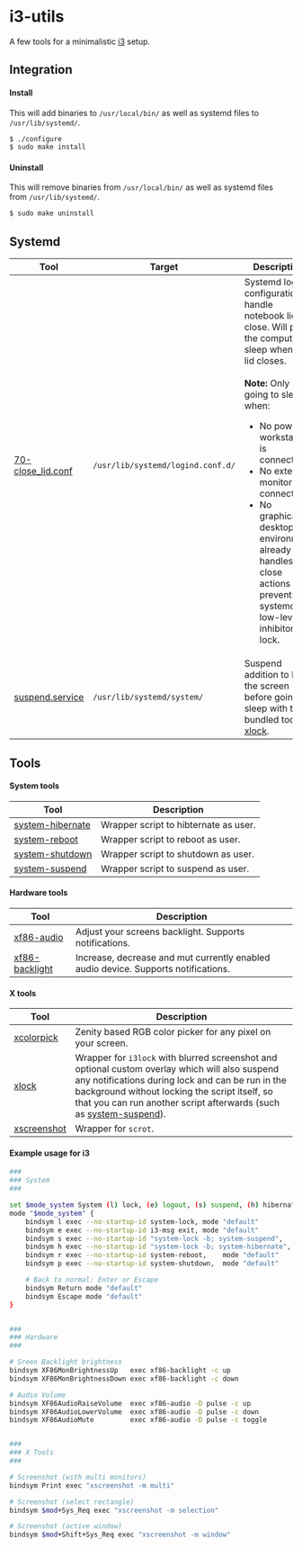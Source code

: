 # i3-utils

A few tools for a minimalistic [i3](https://github.com/i3/i3) setup.


## Integration

#### Install

This will add binaries to `/usr/local/bin/` as well as systemd files to `/usr/lib/systemd/`.

```bash
$ ./configure
$ sudo make install
```

#### Uninstall

This will remove binaries from `/usr/local/bin/` as well as systemd files from `/usr/lib/systemd/`.

```bash
$ sudo make uninstall
```


## Systemd

| Tool | Target | Description |
|------|--------|-------------|
| [70-close_lid.conf](systemd/logind.conf.d/70-close_lid.conf) | `/usr/lib/systemd/logind.conf.d/` | Systemd login configuration to handle notebook lid close. Will put the computer to sleep when the lid closes.<br/><br/><strong>Note: </strong>Only going to sleep when:<br/><ul><li>No power or workstation is connected</li><li>No external monitor is connected</li><li>No graphical desktop environment already handles lid close actions and prevents systemd via low-level inhibitor lock.</li></ul> |
| [suspend.service](systemd/system/suspend.service) | `/usr/lib/systemd/system/` | Suspend addition to lock the screen before going to sleep with the bundled tool [xlock](bin/xlock). |


## Tools

#### System tools

| Tool | Description |
|------|-------------|
| [system-hibernate](bin/system-hibernate) | Wrapper script to hibternate as user. |
| [system-reboot](bin/system-reboot)       | Wrapper script to reboot as user.     |
| [system-shutdown](bin/system-shutdown)   | Wrapper script to shutdown as user.   |
| [system-suspend](bin/system-suspend)     | Wrapper script to suspend as user.    |

#### Hardware tools

| Tool | Description |
|------|-------------|
| [xf86-audio](bin/xf86-audio)             | Adjust your screens backlight. Supports notifications. |
| [xf86-backlight](bin/xf86-backlight)     | Increase, decrease and mut currently enabled audio device. Supports notifications. |

#### X tools

| Tool | Description |
|------|-------------|
| [xcolorpick](bin/xcolorpick) | Zenity based RGB color picker for any pixel on your screen. |
| [xlock](bin/xlock)           | Wrapper for `i3lock` with blurred screenshot and optional custom overlay which will also suspend any notifications during lock and can be run in the background without locking the script itself, so that you can run another script afterwards (such as [system-suspend](bin/system-suspend)). |
| [xscreenshot](bin/xscreenshot) | Wrapper for `scrot`. |

#### Example usage for i3

```bash
###
### System
###

set $mode_system System (l) lock, (e) logout, (s) suspend, (h) hibernate, (r) reboot, (p) poweroff
mode "$mode_system" {
	bindsym l exec --no-startup-id system-lock, mode "default"
	bindsym e exec --no-startup-id i3-msg exit, mode "default"
	bindsym s exec --no-startup-id "system-lock -b; system-suspend",   mode "default"
	bindsym h exec --no-startup-id "system-lock -b; system-hibernate", mode "default"
	bindsym r exec --no-startup-id system-reboot,    mode "default"
	bindsym p exec --no-startup-id system-shutdown,  mode "default"

	# Back to normal: Enter or Escape
	bindsym Return mode "default"
	bindsym Escape mode "default"
}


###
### Hardware
###

# Sreen Backlight brightness
bindsym XF86MonBrightnessUp   exec xf86-backlight -c up
bindsym XF86MonBrightnessDown exec xf86-backlight -c down

# Audio Volume
bindsym XF86AudioRaiseVolume  exec xf86-audio -D pulse -c up
bindsym XF86AudioLowerVolume  exec xf86-audio -D pulse -c down
bindsym XF86AudioMute         exec xf86-audio -D pulse -c toggle


###
### X Tools
###

# Screenshot (with multi monitors)
bindsym Print exec "xscreenshot -m multi"

# Screenshot (select rectangle)
bindsym $mod+Sys_Req exec "xscreenshot -m selection"

# Screenshot (active window)
bindsym $mod+Shift+Sys_Req exec "xscreenshot -m window"
```
